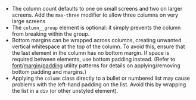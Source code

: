 * The column count defaults to one on small screens and two on larger screens. Add the `max-three` modifier to allow three columns on very large screens
* The `column__group` element is optional: it simply prevents the column from breaking within the group.
* Bottom margins can be wrapped across columns, creating unwanted vertical whitespace at the top of the column. To avoid this, ensure that the last element in the column has no bottom margin. If space is required between elements, use bottom padding instead. (Refer to [font](fonts.html)/[margin](margins.html)/[padding](padding.html) utility patterns for details on applying/removing bottom padding and margins.)
* Applying the `column` class directly to a bullet or numbered list may cause problems with the left-hand padding on the list. Avoid this by wrapping the list in a `div` (or other unstyled element).